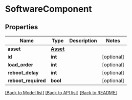 # SoftwareComponent

## Properties
Name | Type | Description | Notes
------------ | ------------- | ------------- | -------------
**asset** | [**Asset**](Asset.md) |  | 
**id** | **int** |  | [optional] 
**load_order** | **int** |  | [optional] 
**reboot_delay** | **int** |  | [optional] 
**reboot_required** | **bool** |  | [optional] 

[[Back to Model list]](../README.md#documentation-for-models) [[Back to API list]](../README.md#documentation-for-api-endpoints) [[Back to README]](../README.md)


